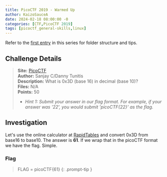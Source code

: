 ```yaml
---
title: PicoCTF 2019 - Warmed Up
author: KaizoSauceA
date: 2024-02-18 08:00:00 -0
categories: [CTF,PicoCTF 2019]
tags: [picoctf_general-skills,linux]
---
```


Refer to the [first entry](../picoctf2021-obedient_cat) in this series for folder structure and tips.

## Challenge Details

> **Site:** [PicoCTF](https://play.picoctf.org/)  
> **Author:** Sanjay C/Danny Tunitis  
> **Description:** What is 0x3D (base 16) in decimal (base 10)?  
> **Files:** N/A  
> **Points:** 50  
> * *Hint 1: Submit your answer in our flag format. For example, if your answer was '22', you would submit 'picoCTF{22}' as the flag.*

## Investigation

Let's use the online calculator at [RapidTables](https://www.rapidtables.com/convert/number/base-converter.html) and convert 0x3D from base16 to base10. The answer is **61**. If we wrap that in the picoCTF format we have the flag. Simple.

### Flag

> FLAG = picoCTF{61}
{: .prompt-tip }